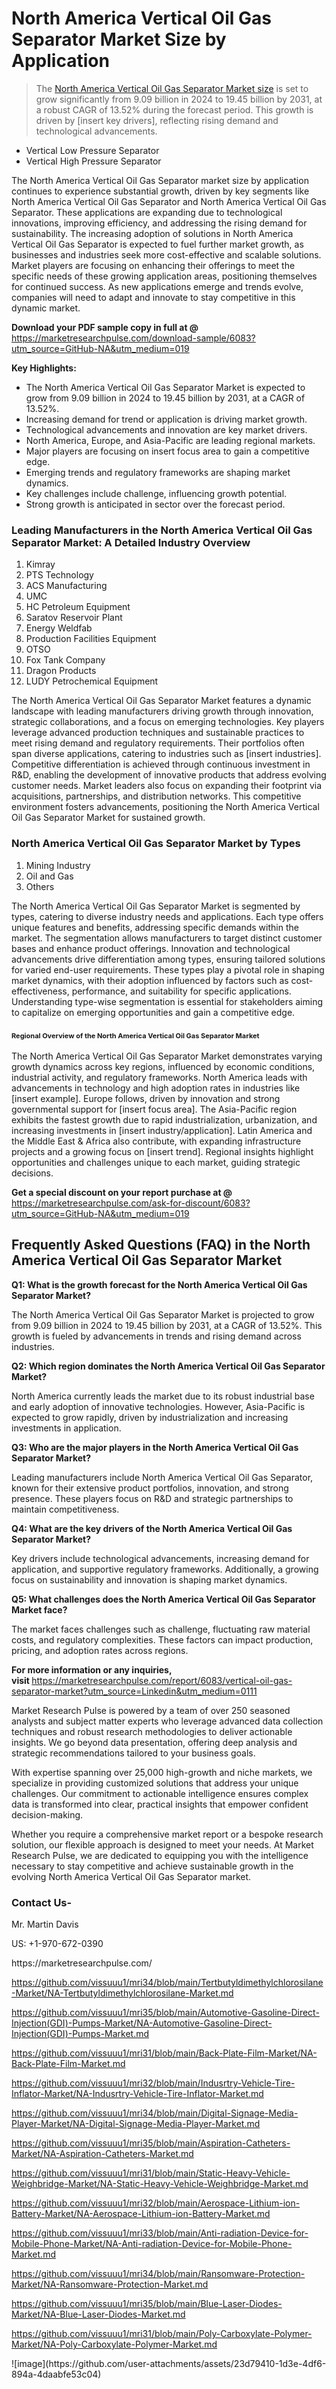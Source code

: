 <h1>North America Vertical Oil Gas Separator Market&nbsp;Size by Application</h1><blockquote><p>The <a href="https://marketresearchpulse.com/download-sample/6083?utm_source=GitHub-NA&amp;utm_medium=019">North America Vertical Oil Gas Separator Market size</a> is set to grow significantly from 9.09 billion in 2024 to 19.45 billion by 2031, at a robust CAGR of 13.52% during the forecast period. This growth is driven by [insert key drivers], reflecting rising demand and technological advancements.</p></blockquote><ul><li>Vertical Low Pressure Separator<li> Vertical High Pressure Separator</li></ul><p>The North America Vertical Oil Gas Separator market size by application continues to experience substantial growth, driven by key segments like North America Vertical Oil Gas Separator and North America Vertical Oil Gas Separator. These applications are expanding due to technological innovations, improving efficiency, and addressing the rising demand for sustainability. The increasing adoption of solutions in North America Vertical Oil Gas Separator is expected to fuel further market growth, as businesses and industries seek more cost-effective and scalable solutions. Market players are focusing on enhancing their offerings to meet the specific needs of these growing application areas, positioning themselves for continued success. As new applications emerge and trends evolve, companies will need to adapt and innovate to stay competitive in this dynamic market.</p><p><strong>Download your PDF sample copy in full at @ </strong><a href="https://marketresearchpulse.com/download-sample/6083?utm_source=GitHub-NA&amp;utm_medium=019">https://marketresearchpulse.com/download-sample/6083?utm_source=GitHub-NA&amp;utm_medium=019</a></p><p><strong>Key Highlights: </strong></p><ul><li>The North America Vertical Oil Gas Separator Market is expected to grow from 9.09 billion in 2024 to 19.45 billion by 2031, at a CAGR of 13.52%.</li><li>Increasing demand for trend or application is driving market growth.</li><li>Technological advancements and innovation are key market drivers.</li><li>North America, Europe, and Asia-Pacific are leading regional markets.</li><li>Major players are focusing on insert focus area to gain a competitive edge.</li><li>Emerging trends and regulatory frameworks are shaping market dynamics.</li><li>Key challenges include challenge, influencing growth potential.</li><li>Strong growth is anticipated in sector over the forecast period.</li></ul><h3>Leading Manufacturers in the North America Vertical Oil Gas Separator Market: A Detailed Industry Overview</h3><ol><li>Kimray</li><li>PTS Technology</li><li>ACS Manufacturing</li><li>UMC</li><li>HC Petroleum Equipment</li><li>Saratov Reservoir Plant</li><li>Energy Weldfab</li><li>Production Facilities Equipment</li><li>OTSO</li><li>Fox Tank Company</li><li>Dragon Products</li><li>LUDY Petrochemical Equipment</li></ol><div class="flex max-w-full flex-col flex-grow"><div class="min-h-8 text-message flex w-full flex-col items-end gap-2 whitespace-normal break-words [.text-message+&amp;]:mt-5" dir="auto" data-message-author-role="assistant" data-message-id="fd8432e4-4910-450d-b182-61b7bfb0a01f" data-message-model-slug="gpt-4o"><div class="flex w-full flex-col gap-1 empty:hidden first:pt-[3px]"><div class="markdown prose w-full break-words dark:prose-invert light"><p>The North America Vertical Oil Gas Separator Market features a dynamic landscape with leading manufacturers driving growth through innovation, strategic collaborations, and a focus on emerging technologies. Key players leverage advanced production techniques and sustainable practices to meet rising demand and regulatory requirements. Their portfolios often span diverse applications, catering to industries such as [insert industries]. Competitive differentiation is achieved through continuous investment in R&amp;D, enabling the development of innovative products that address evolving customer needs. Market leaders also focus on expanding their footprint via acquisitions, partnerships, and distribution networks. This competitive environment fosters advancements, positioning the North America Vertical Oil Gas Separator Market for sustained growth.</p></div></div></div></div><h3>North America Vertical Oil Gas Separator Market by Types</h3><ol><li>Mining Industry<li> Oil and Gas<li> Others</li></ol><div class="flex max-w-full flex-col flex-grow"><div class="min-h-8 text-message flex w-full flex-col items-end gap-2 whitespace-normal break-words [.text-message+&amp;]:mt-5" dir="auto" data-message-author-role="assistant" data-message-id="084470be-0bb7-4664-bddf-5156b4f41249" data-message-model-slug="gpt-4o-mini"><div class="flex w-full flex-col gap-1 empty:hidden first:pt-[3px]"><div class="markdown prose w-full break-words dark:prose-invert light"><p>The North America Vertical Oil Gas Separator Market is segmented by types, catering to diverse industry needs and applications. Each type offers unique features and benefits, addressing specific demands within the market. The segmentation allows manufacturers to target distinct customer bases and enhance product offerings. Innovation and technological advancements drive differentiation among types, ensuring tailored solutions for varied end-user requirements. These types play a pivotal role in shaping market dynamics, with their adoption influenced by factors such as cost-effectiveness, performance, and suitability for specific applications. Understanding type-wise segmentation is essential for stakeholders aiming to capitalize on emerging opportunities and gain a competitive edge.</p></div></div></div></div><h3><span style="font-size: 11px;">Regional Overview of the North America Vertical Oil Gas Separator Market</span></h3><div class="flex max-w-full flex-col flex-grow"><div class="min-h-8 text-message flex w-full flex-col items-end gap-2 whitespace-normal break-words [.text-message+&amp;]:mt-5" dir="auto" data-message-author-role="assistant" data-message-id="e9038762-ce64-4e30-91c9-9bd413514231" data-message-model-slug="gpt-4o-mini"><div class="flex w-full flex-col gap-1 empty:hidden first:pt-[3px]"><div class="markdown prose w-full break-words dark:prose-invert light"><p>The North America Vertical Oil Gas Separator Market demonstrates varying growth dynamics across key regions, influenced by economic conditions, industrial activity, and regulatory frameworks. North America leads with advancements in technology and high adoption rates in industries like [insert example]. Europe follows, driven by innovation and strong governmental support for [insert focus area]. The Asia-Pacific region exhibits the fastest growth due to rapid industrialization, urbanization, and increasing investments in [insert industry/application]. Latin America and the Middle East &amp; Africa also contribute, with expanding infrastructure projects and a growing focus on [insert trend]. Regional insights highlight opportunities and challenges unique to each market, guiding strategic decisions.</p></div></div></div></div><p><strong>Get a special discount on your report purchase at @ </strong><a href="https://marketresearchpulse.com/ask-for-discount/6083?utm_source=GitHub-NA&amp;utm_medium=019">https://marketresearchpulse.com/ask-for-discount/6083?utm_source=GitHub-NA&amp;utm_medium=019</a></p><h2>Frequently Asked Questions (FAQ) in the North America Vertical Oil Gas Separator Market</h2><p><strong>Q1: What is the growth forecast for the North America Vertical Oil Gas Separator Market?</strong></p><p>The North America Vertical Oil Gas Separator Market is projected to grow from 9.09 billion in 2024 to 19.45 billion by 2031, at a CAGR of 13.52%. This growth is fueled by advancements in trends and rising demand across industries.</p><p><strong>Q2: Which region dominates the North America Vertical Oil Gas Separator Market?</strong></p><p>North America currently leads the market due to its robust industrial base and early adoption of innovative technologies. However, Asia-Pacific is expected to grow rapidly, driven by industrialization and increasing investments in application.</p><p><strong>Q3: Who are the major players in the North America Vertical Oil Gas Separator Market?</strong></p><p>Leading manufacturers include North America Vertical Oil Gas Separator, known for their extensive product portfolios, innovation, and strong presence. These players focus on R&amp;D and strategic partnerships to maintain competitiveness.</p><p><strong>Q4: What are the key drivers of the North America Vertical Oil Gas Separator Market?</strong></p><p>Key drivers include technological advancements, increasing demand for application, and supportive regulatory frameworks. Additionally, a growing focus on sustainability and innovation is shaping market dynamics.</p><p><strong>Q5: What challenges does the North America Vertical Oil Gas Separator Market face?</strong></p><p>The market faces challenges such as challenge, fluctuating raw material costs, and regulatory complexities. These factors can impact production, pricing, and adoption rates across regions.</p><p><strong>For more information or any inquiries, visit&nbsp;</strong><a href="https://marketresearchpulse.com/report/6083/vertical-oil-gas-separator-market?utm_source=Linkedin&utm_medium=0111">https://marketresearchpulse.com/report/6083/vertical-oil-gas-separator-market?utm_source=Linkedin&utm_medium=0111</a></p><p>Market Research Pulse is powered by a team of over 250 seasoned analysts and subject matter experts who leverage advanced data collection techniques and robust research methodologies to deliver actionable insights. We go beyond data presentation, offering deep analysis and strategic recommendations tailored to your business goals.</p><p>With expertise spanning over 25,000 high-growth and niche markets, we specialize in providing customized solutions that address your unique challenges. Our commitment to actionable intelligence ensures complex data is transformed into clear, practical insights that empower confident decision-making.</p><p>Whether you require a comprehensive market report or a bespoke research solution, our flexible approach is designed to meet your needs. At Market Research Pulse, we are dedicated to equipping you with the intelligence necessary to stay competitive and achieve sustainable growth in the evolving North America Vertical Oil Gas Separator market.</p><h3><strong>Contact Us-</strong></h3><p>Mr. Martin Davis</p><p>US: +1-970-672-0390</p><p>https://marketresearchpulse.com/</p><p><a href="https://github.com/vissuuu1/mri34/blob/main/Tertbutyldimethylchlorosilane-Market/NA-Tertbutyldimethylchlorosilane-Market.md">https://github.com/vissuuu1/mri34/blob/main/Tertbutyldimethylchlorosilane-Market/NA-Tertbutyldimethylchlorosilane-Market.md</a></p><p><a href="https://github.com/vissuuu1/mri35/blob/main/Automotive-Gasoline-Direct-Injection(GDI)-Pumps-Market/NA-Automotive-Gasoline-Direct-Injection(GDI)-Pumps-Market.md">https://github.com/vissuuu1/mri35/blob/main/Automotive-Gasoline-Direct-Injection(GDI)-Pumps-Market/NA-Automotive-Gasoline-Direct-Injection(GDI)-Pumps-Market.md</a></p><p><a href="https://github.com/vissuuu1/mri31/blob/main/Back-Plate-Film-Market/NA-Back-Plate-Film-Market.md">https://github.com/vissuuu1/mri31/blob/main/Back-Plate-Film-Market/NA-Back-Plate-Film-Market.md</a></p><p><a href="https://github.com/vissuuu1/mri32/blob/main/Indusrtry-Vehicle-Tire-Inflator-Market/NA-Indusrtry-Vehicle-Tire-Inflator-Market.md">https://github.com/vissuuu1/mri32/blob/main/Indusrtry-Vehicle-Tire-Inflator-Market/NA-Indusrtry-Vehicle-Tire-Inflator-Market.md</a></p><p><a href="https://github.com/vissuuu1/mri34/blob/main/Digital-Signage-Media-Player-Market/NA-Digital-Signage-Media-Player-Market.md">https://github.com/vissuuu1/mri34/blob/main/Digital-Signage-Media-Player-Market/NA-Digital-Signage-Media-Player-Market.md</a></p><p><a href="https://github.com/vissuuu1/mri35/blob/main/Aspiration-Catheters-Market/NA-Aspiration-Catheters-Market.md">https://github.com/vissuuu1/mri35/blob/main/Aspiration-Catheters-Market/NA-Aspiration-Catheters-Market.md</a></p><p><a href="https://github.com/vissuuu1/mri31/blob/main/Static-Heavy-Vehicle-Weighbridge-Market/NA-Static-Heavy-Vehicle-Weighbridge-Market.md">https://github.com/vissuuu1/mri31/blob/main/Static-Heavy-Vehicle-Weighbridge-Market/NA-Static-Heavy-Vehicle-Weighbridge-Market.md</a></p><p><a href="https://github.com/vissuuu1/mri32/blob/main/Aerospace-Lithium-ion-Battery-Market/NA-Aerospace-Lithium-ion-Battery-Market.md">https://github.com/vissuuu1/mri32/blob/main/Aerospace-Lithium-ion-Battery-Market/NA-Aerospace-Lithium-ion-Battery-Market.md</a></p><p><a href="https://github.com/vissuuu1/mri33/blob/main/Anti-radiation-Device-for-Mobile-Phone-Market/NA-Anti-radiation-Device-for-Mobile-Phone-Market.md">https://github.com/vissuuu1/mri33/blob/main/Anti-radiation-Device-for-Mobile-Phone-Market/NA-Anti-radiation-Device-for-Mobile-Phone-Market.md</a></p><p><a href="https://github.com/vissuuu1/mri34/blob/main/Ransomware-Protection-Market/NA-Ransomware-Protection-Market.md">https://github.com/vissuuu1/mri34/blob/main/Ransomware-Protection-Market/NA-Ransomware-Protection-Market.md</a></p><p><a href="https://github.com/vissuuu1/mri35/blob/main/Blue-Laser-Diodes-Market/NA-Blue-Laser-Diodes-Market.md">https://github.com/vissuuu1/mri35/blob/main/Blue-Laser-Diodes-Market/NA-Blue-Laser-Diodes-Market.md</a></p><p><a href="https://github.com/vissuuu1/mri31/blob/main/Poly-Carboxylate-Polymer-Market/NA-Poly-Carboxylate-Polymer-Market.md">https://github.com/vissuuu1/mri31/blob/main/Poly-Carboxylate-Polymer-Market/NA-Poly-Carboxylate-Polymer-Market.md</a></p>
![image](https://github.com/user-attachments/assets/23d79410-1d3e-4df6-894a-4daabfe53c04)
